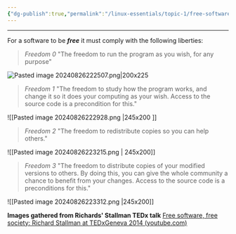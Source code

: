 ```yaml
---
{"dg-publish":true,"permalink":"/linux-essentials/topic-1/free-software/","noteIcon":"1"}
---
```


---
For a software to be ___free___ it must comply with the following liberties:

> _Freedom 0_
> "The freedom to run the program as you wish, for any purpose"

![Pasted image 20240826222507.png|200x225](/img/user/Linux%20Essentials/Topic%201/Reference%20images/Pasted%20image%2020240826222507.png)

> _Freedom 1_
> "The freedom to study how the program works, and change it so it does your computing as your wish. Access to the source code is a precondition for this."

![[Pasted image 20240826222928.png \|245x200 ]]

> _Freedom 2_
> "The freedom to redistribute copies so you can help others."

![[Pasted image 20240826223215.png \| 245x200]]

>_Freedom 3_
>"The freedom to distribute copies of your modified versions to others. By doing this, you can give the whole community a chance to benefit from your changes. Access to the source code is a preconditions for this."

![[Pasted image 20240826223312.png \|245x200]]

__Images gathered from Richards' Stallman TEDx talk__ [Free software, free society: Richard Stallman at TEDxGeneva 2014 (youtube.com)](https://www.youtube.com/watch?v=Ag1AKIl_2GM&t=241s)

